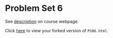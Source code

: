 # Problem Set 6

See [description](https://rudeboybert.github.io/STAT495/#problem_set_6) on course webpage.

Click [here](http://htmlpreview.github.io/?https://github.com/saraculhane/PS06/blob/master/PS06.html) to view your forked version of `PS06.html`.